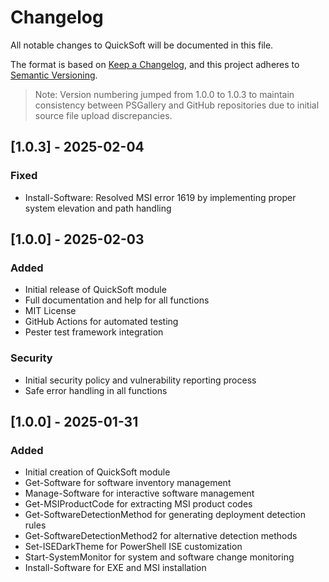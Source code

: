 # Changelog
All notable changes to QuickSoft will be documented in this file.

The format is based on [Keep a Changelog](https://keepachangelog.com/en/1.0.0/),
and this project adheres to [Semantic Versioning](https://semver.org/spec/v2.0.0.html).

> Note: Version numbering jumped from 1.0.0 to 1.0.3 to maintain consistency between PSGallery and GitHub repositories due to initial source file upload discrepancies.

## [1.0.3] - 2025-02-04
### Fixed
- Install-Software: Resolved MSI error 1619 by implementing proper system elevation and path handling

## [1.0.0] - 2025-02-03
### Added
- Initial release of QuickSoft module
- Full documentation and help for all functions
- MIT License
- GitHub Actions for automated testing
- Pester test framework integration

### Security
- Initial security policy and vulnerability reporting process
- Safe error handling in all functions

## [1.0.0] - 2025-01-31
### Added
- Initial creation of QuickSoft module
- Get-Software for software inventory management
- Manage-Software for interactive software management
- Get-MSIProductCode for extracting MSI product codes
- Get-SoftwareDetectionMethod for generating deployment detection rules
- Get-SoftwareDetectionMethod2 for alternative detection methods
- Set-ISEDarkTheme for PowerShell ISE customization
- Start-SystemMonitor for system and software change monitoring
- Install-Software for EXE and MSI installation
